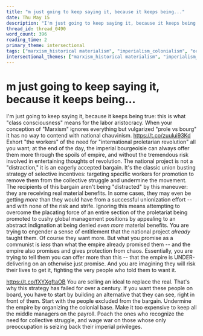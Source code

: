 ```yaml
---
title: "m just going to keep saying it, because it keeps being..."
date: Thu May 15
description: "I'm just going to keep saying it, because it keeps being true: this is what 'class consciousness' means for the labor aristocracy."
thread_id: thread_0490
word_count: 396
reading_time: 2
primary_theme: intersectional
tags: ["marxism_historical materialism", "imperialism_colonialism", "organizational theory"]
intersectional_themes: ["marxism_historical materialism", "imperialism_colonialism", "organizational theory"]
---
```


# m just going to keep saying it, because it keeps being...

I'm just going to keep saying it, because it keeps being true: this is what "class consciousness" means for the labor aristocracy. When your conception of "Marxism" ignores everything but vulgarized "prole vs bourg" it has no way to contend with national chauvinism. https://t.co/zuului93Kd Exhort "the workers" of the need for "international proletarian revolution" all you want; at the end of the day, the imperial bourgeoisie  can always offer them more through the spoils of empire, and without the tremendous risk involved in entertaining thoughts of revolution. The national project is not a "distraction," it is an eagerly accepted bargain. It's the classic union busting strategy of selective incentives: targeting specific workers for promotion to remove them from the collective struggle and undermine the movement. The recipients of this bargain aren't being "distracted" by this maneuver: they are receiving real material benefits. In some cases, they may even be getting *more* than they would have from a successful unionization effort -- and with none of the risk and strife. Ignoring this means attempting to overcome the placating force of an entire section of the proletariat being promoted to cushy global management positions by appealing to an abstract indignation at being denied *even more* material benefits. You are trying to engender a sense of entitlement that the national project *already* taught them. Of course they want more. But what you promise as a communist is *less* than what the empire already promised them -- and the empire also promises and gives protection from chaos. Essentially, you are trying to tell them you can offer more than this -- that the empire is UNDER-delivering on an otherwise just promise. And you are imagining they will risk their lives to get it, fighting the very people who told them to want it.

https://t.co/fXYXgftaOB You are selling an ideal to replace the real. That's why this strategy has failed for over a century. If you want these people on board, you have to start by building an alternative that they can see, right in front of them. Start with the people excluded from the bargain. Undermine the empire by organizing the colonial base. Make it too expensive to keep all the middle managers on the payroll. Poach the ones who recognize the need for collective struggle, and wage war on those whose only preoccupation is seizing back their imperial privileges.